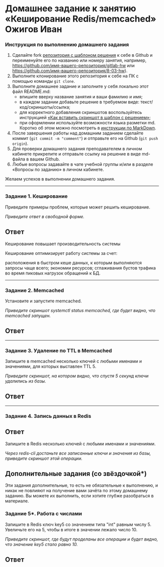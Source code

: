 # Домашнее задание к занятию «Кеширование Redis/memcached»  Ожигов Иван
 
### Инструкция по выполнению домашнего задания
 
1. Сделайте fork [репозитория c шаблоном решения](https://github.com/netology-code/sys-pattern-homework) к себе в Github и переименуйте его по названию или номеру занятия, например, https://github.com/имя-вашего-репозитория/gitlab-hw или https://github.com/имя-вашего-репозитория/8-03-hw).
2. Выполните клонирование этого репозитория к себе на ПК с помощью команды `git clone`.
3. Выполните домашнее задание и заполните у себя локально этот файл README.md:
   - впишите вверху название занятия и ваши фамилию и имя;
   - в каждом задании добавьте решение в требуемом виде: текст/код/скриншоты/ссылка;
   - для корректного добавления скриншотов воспользуйтесь инструкцией [«Как вставить скриншот в шаблон с решением»](https://github.com/netology-code/sys-pattern-homework/blob/main/screen-instruction.md);
   - при оформлении используйте возможности языка разметки md. Коротко об этом можно посмотреть в [инструкции по MarkDown](https://github.com/netology-code/sys-pattern-homework/blob/main/md-instruction.md).
4. После завершения работы над домашним заданием сделайте коммит (`git commit -m "comment"`) и отправьте его на Github (`git push origin`).
5. Для проверки домашнего задания преподавателем в личном кабинете прикрепите и отправьте ссылку на решение в виде md-файла в вашем Github.
6. Любые вопросы задавайте в чате учебной группы и/или в разделе «Вопросы по заданию» в личном кабинете.
 
Желаем успехов в выполнении домашнего задания.
 
---
 
### Задание 1. Кеширование 
 
Приведите примеры проблем, которые может решить кеширование. 
 
*Приведите ответ в свободной форме.*

## Ответ


Кеширование повышает производительность системы

Кеширование оптимизирует работу системы за счет:

расположения в быстром кеше данных, к которым выполняются запросы чаще всего;
экономии ресурсов;
сглаживания бустов трафика во время пиковых нагрузок обращений к БД.

---
 
### Задание 2. Memcached
 
Установите и запустите memcached.
 
*Приведите скриншот systemctl status memcached, где будет видно, что memcached запущен.*

## Ответ
 
---
 
### Задание 3. Удаление по TTL в Memcached
 
Запишите в memcached несколько ключей с любыми именами и значениями, для которых выставлен TTL 5. 
 
*Приведите скриншот, на котором видно, что спустя 5 секунд ключи удалились из базы.*

## Ответ
 
---
 
### Задание 4. Запись данных в Redis

## Ответ
 
Запишите в Redis несколько ключей с любыми именами и значениями. 
 
*Через redis-cli достаньте все записанные ключи и значения из базы, приведите скриншот этой операции.*
 
## Дополнительные задания (со звёздочкой*)
Эти задания дополнительные, то есть не обязательные к выполнению, и никак не повлияют на получение вами зачёта по этому домашнему заданию. Вы можете их выполнить, если хотите глубже разобраться в материале.
 
### Задание 5*. Работа с числами 
 
Запишите в Redis ключ key5 со значением типа "int" равным числу 5. Увеличьте его на 5, чтобы в итоге в значении лежало число 10.  
 
*Приведите скриншот, где будут проделаны все операции и будет видно, что значение key5 стало равно 10.*

## Ответ
